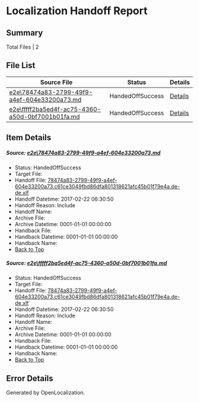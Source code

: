 # <a name='report-top'></a> Localization Handoff Report

## Summary
 Total Files | 2

## File List
 Source File | Status | Details 
 ----------- | ------ | ------- 
 [e2e\78474a83-2799-49f9-a4ef-604e33200a73.md](https://github.com/OpenLocalizationTestOrg/ol-test4/blob/7e98b0577efb7e8cb93fedfd7536db7c9eaf26a9/e2e/78474a83-2799-49f9-a4ef-604e33200a73.md) | HandedOffSuccess | [Details](#8f5412de675d02c29b47c11f322199e7cc5ab4821)
 [e2e\fffff2ba5ed4f-ac75-4360-a50d-0bf7001b01fa.md](https://github.com/OpenLocalizationTestOrg/ol-test4/blob/7e98b0577efb7e8cb93fedfd7536db7c9eaf26a9/e2e/fffff2ba5ed4f-ac75-4360-a50d-0bf7001b01fa.md) | HandedOffSuccess | [Details](#8f5412de675d02c29b47c11f322199e7cc5ab4822)

## Item Details
##### <a name='8f5412de675d02c29b47c11f322199e7cc5ab4821'></a> Source: [e2e\78474a83-2799-49f9-a4ef-604e33200a73.md](https://github.com/OpenLocalizationTestOrg/ol-test4/blob/7e98b0577efb7e8cb93fedfd7536db7c9eaf26a9/e2e/78474a83-2799-49f9-a4ef-604e33200a73.md)
* Status: HandedOffSuccess
* Target File: 
* Handoff File: [78474a83-2799-49f9-a4ef-604e33200a73.c61ce3049fbd86dfa801318621afc45b01f79e4a.de-de.xlf](https://github.com/OpenLocalizationTestOrg/ol-test4-handoff/blob/bc5a11919ece8a9bc51d962ff48ada132c5c0694/ol-handoff/OpenLocalizationTestOrg/ol-test4-dede/xinjiang/ht/78474a83-2799-49f9-a4ef-604e33200a73.c61ce3049fbd86dfa801318621afc45b01f79e4a.de-de.xlf)
* Handoff Datetime: 2017-02-22 06:30:50
* Handoff Reason: Include
* Handoff Name: 
* Archive File: 
* Archive Datetime: 0001-01-01 00:00:00
* Handback File: 
* Handback Datetime: 0001-01-01 00:00:00
* Handback Name: 
* [Back to Top](#report-top)

##### <a name='8f5412de675d02c29b47c11f322199e7cc5ab4822'></a> Source: [e2e\fffff2ba5ed4f-ac75-4360-a50d-0bf7001b01fa.md](https://github.com/OpenLocalizationTestOrg/ol-test4/blob/7e98b0577efb7e8cb93fedfd7536db7c9eaf26a9/e2e/fffff2ba5ed4f-ac75-4360-a50d-0bf7001b01fa.md)
* Status: HandedOffSuccess
* Target File: 
* Handoff File: [78474a83-2799-49f9-a4ef-604e33200a73.c61ce3049fbd86dfa801318621afc45b01f79e4a.de-de.xlf](https://github.com/OpenLocalizationTestOrg/ol-test4-handoff/blob/bc5a11919ece8a9bc51d962ff48ada132c5c0694/ol-handoff/OpenLocalizationTestOrg/ol-test4-dede/xinjiang/ht/78474a83-2799-49f9-a4ef-604e33200a73.c61ce3049fbd86dfa801318621afc45b01f79e4a.de-de.xlf)
* Handoff Datetime: 2017-02-22 06:30:50
* Handoff Reason: Include
* Handoff Name: 
* Archive File: 
* Archive Datetime: 0001-01-01 00:00:00
* Handback File: 
* Handback Datetime: 0001-01-01 00:00:00
* Handback Name: 
* [Back to Top](#report-top)


## Error Details

Generated by OpenLocalization.
